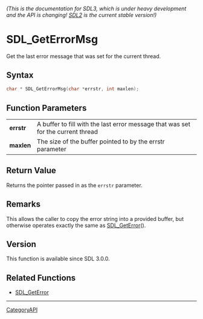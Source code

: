 ###### (This is the documentation for SDL3, which is under heavy development and the API is changing! [SDL2](https://wiki.libsdl.org/SDL2/) is the current stable version!)
# SDL_GetErrorMsg

Get the last error message that was set for the current thread.

## Syntax

```c
char * SDL_GetErrorMsg(char *errstr, int maxlen);

```

## Function Parameters

|                |                                                                                  |
| -------------- | -------------------------------------------------------------------------------- |
| **errstr**     | A buffer to fill with the last error message that was set for the current thread |
| **maxlen**     | The size of the buffer pointed to by the errstr parameter                        |

## Return Value

Returns the pointer passed in as the `errstr` parameter.

## Remarks

This allows the caller to copy the error string into a provided buffer, but
otherwise operates exactly the same as [SDL_GetError](SDL_GetError)().

## Version

This function is available since SDL 3.0.0.

## Related Functions

* [SDL_GetError](SDL_GetError)

----
[CategoryAPI](CategoryAPI)

